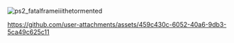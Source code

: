 ![ps2_fatalframeiiithetormented](https://github.com/user-attachments/assets/18039a73-23db-496d-a7b6-2bf9f1ead005)

https://github.com/user-attachments/assets/459c430c-6052-40a6-9db3-5ca49c625c11

